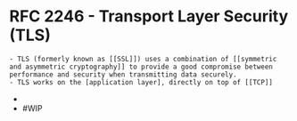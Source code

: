 # RFC 2246 - Transport Layer Security (TLS)
	- TLS (formerly known as [[SSL]]) uses a combination of [[symmetric and asymmetric cryptography]] to provide a good compromise between performance and security when transmitting data securely.
	- TLS works on the [application layer], directly on top of [[TCP]]
-
- #WIP